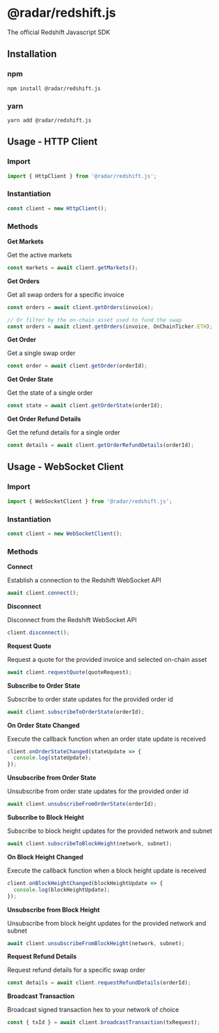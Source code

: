 # @radar/redshift.js
The official Redshift Javascript SDK

## Installation

### npm

```
npm install @radar/redshift.js
```

### yarn

```
yarn add @radar/redshift.js
```

## Usage - HTTP Client

### Import
```typescript
import { HttpClient } from '@radar/redshift.js';
```

### Instantiation
```typescript
const client = new HttpClient();
```

### Methods

**Get Markets**

Get the active markets

```typescript
const markets = await client.getMarkets();
```

**Get Orders**

Get all swap orders for a specific invoice

```typescript
const orders = await client.getOrders(invoice);

// Or filter by the on-chain asset used to fund the swap
const orders = await client.getOrders(invoice, OnChainTicker.ETH);
```

**Get Order**

Get a single swap order

```typescript
const order = await client.getOrder(orderId);
```

**Get Order State**

Get the state of a single order

```typescript
const state = await client.getOrderState(orderId);
```

**Get Order Refund Details**

Get the refund details for a single order

```typescript
const details = await client.getOrderRefundDetails(orderId);
```

## Usage - WebSocket Client

### Import
```typescript
import { WebSocketClient } from '@radar/redshift.js';
```

### Instantiation
```typescript
const client = new WebSocketClient();
```

### Methods

**Connect**

Establish a connection to the Redshift WebSocket API

```typescript
await client.connect();
```

**Disconnect**

Disconnect from the Redshift WebSocket API

```typescript
client.disconnect();
```

**Request Quote**

Request a quote for the provided invoice and selected on-chain asset

```typescript
await client.requestQuote(quoteRequest);
```

**Subscribe to Order State**

Subscribe to order state updates for the provided order id

```typescript
await client.subscribeToOrderState(orderId);
```

**On Order State Changed**

Execute the callback function when an order state update is received

```typescript
client.onOrderStateChanged(stateUpdate => {
  console.log(stateUpdate);
});
```

**Unsubscribe from Order State**

Unsubscribe from order state updates for the provided order id

```typescript
await client.unsubscribeFromOrderState(orderId);
```

**Subscribe to Block Height**

Subscribe to block height updates for the provided network and subnet

```typescript
await client.subscribeToBlockHeight(network, subnet);
```

**On Block Height Changed**

Execute the callback function when a block height update is received

```typescript
client.onBlockHeightChanged(blockHeightUpdate => {
  console.log(blockHeightUpdate);
});
```

**Unsubscribe from Block Height**

Unsubscribe from block height updates for the provided network and subnet

```typescript
await client.unsubscribeFromBlockHeight(network, subnet);
```

**Request Refund Details**

Request refund details for a specific swap order

```typescript
const details = await client.requestRefundDetails(orderId);
```

**Broadcast Transaction**

Broadcast signed transaction hex to your network of choice

```typescript
const { txId } = await client.broadcastTransaction(txRequest);
```
